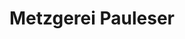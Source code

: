 ---
title: "Metzgerei Pauleser"
url: /ingolstadt/metzgerei-pauleser-harderstrasse/
shop: Metzgerei
---